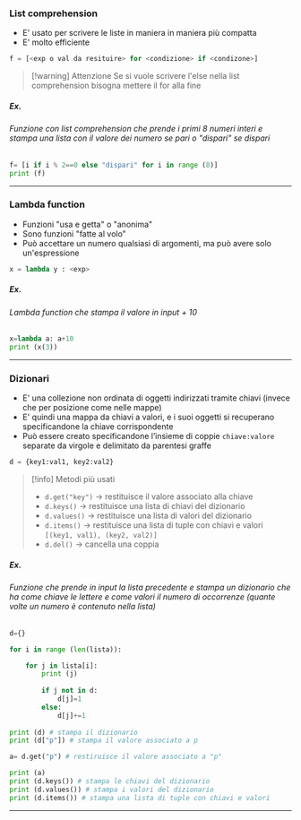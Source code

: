 ### List comprehension

- E' usato per scrivere le liste in maniera in maniera più compatta
- E' molto efficiente

```python
f = [<exp o val da resituire> for <condizione> if <condizone>]
```

>[!warning] Attenzione
>Se si vuole scrivere l'else nella list comprehension bisogna mettere il for alla fine

##### Ex.
###### Funzione con list comprehension che prende i primi 8 numeri interi e stampa una lista con il valore dei numero se pari o "dispari" se dispari

```python
f= [i if i % 2==0 else "dispari" for i in range (8)]
print (f)
```

---
### Lambda function

- Funzioni "usa e getta" o "anonima"
- Sono funzioni "fatte al volo"
- Può accettare un numero qualsiasi di argomenti, ma può avere solo un'espressione

```python
x = lambda y : <exp>
```

##### Ex.

###### Lambda function che stampa il valore in input + 10

```python
x=lambda a: a+10
print (x(3))
```

---
### Dizionari

- E' una collezione non ordinata di oggetti indirizzati tramite chiavi (invece che per posizione come nelle mappe)
- E' quindi una mappa da chiavi a valori, e i suoi oggetti si recuperano specificandone la chiave corrispondente
- Può essere creato specificandone l’insieme di coppie `chiave:valore` separate da virgole e delimitato da parentesi graffe

```python
d = {key1:val1, key2:val2}
```

>[!info] Metodi più usati
>- `d.get("key")` -> restituisce il valore associato alla chiave
>- `d.keys()` -> restituisce una lista di chiavi del dizionario
>- `d.values()` -> restituisce una lista di valori del dizionario
>- `d.items()` -> restituisce una lista di tuple con chiavi e valori `[(key1, val1), (key2, val2)]`
>- `d.del()` -> cancella una coppia

##### Ex.

###### Funzione che prende in input la lista precedente e stampa un dizionario che ha come chiave le lettere e come valori il numero di occorrenze (quante volte un numero è contenuto nella lista)

```python
d={}

for i in range (len(lista)):

    for j in lista[i]:
        print (j)
        
        if j not in d:
            d[j]=1
        else:
            d[j]+=1
            
print (d) # stampa il dizionario
print (d["p"]) # stampa il valore associato a p

a= d.get("p") # restiruisce il valore associato a "p"

print (a)
print (d.keys()) # stampa le chiavi del dizionario
print (d.values()) # stampa i valori del dizionario
print (d.items()) # stampa una lista di tuple con chiavi e valori
```

---
